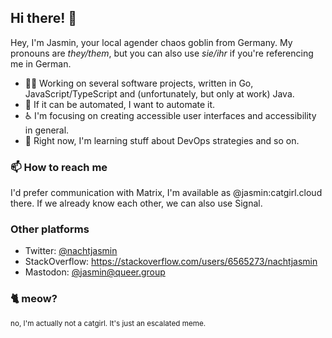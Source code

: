 ## Hi there! 👋

Hey, I'm Jasmin, your local agender chaos goblin from Germany. My pronouns are _they/them_, but you can
also use _sie/ihr_ if you're referencing me in German.

- 👩‍💻 Working on several software projects, written in Go, JavaScript/TypeScript and (unfortunately, but only at work) Java.
- 🤖 If it can be automated, I want to automate it.
- ♿ I'm focusing on creating accessible user interfaces and accessibility in general.
- 👀 Right now, I'm learning stuff about DevOps strategies and so on.

### 📫 How to reach me

I'd prefer communication with Matrix, I'm available as @jasmin:catgirl.cloud there.
If we already know each other, we can also use Signal.

### Other platforms

- Twitter: [@nachtjasmin](https://twitter.com/nachtjasmin)
- StackOverflow: https://stackoverflow.com/users/6565273/nachtjasmin
- Mastodon: [@jasmin@queer.group](https://queer.group/@jasmin)

### 🐈 meow?

<small>no, I'm actually not a catgirl. It's just an escalated meme.</small>
